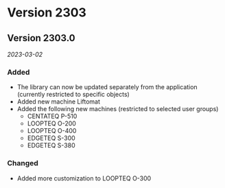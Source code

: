 # Version 2303

## Version 2303.0
_2023-03-02_

### Added

* The library can now be updated separately from the application (currently restricted to specific objects)
* Added new machine Liftomat
* Added the following new machines (restricted to selected user groups)
    * CENTATEQ P-510
    * LOOPTEQ O-200
    * LOOPTEQ O-400
    * EDGETEQ S-300
    * EDGETEQ S-380

### Changed

* Added more customization to LOOPTEQ O-300